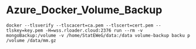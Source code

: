 # Azure_Docker_Volume_Backup


```
docker --tlsverify --tlscacert=ca.pem --tlscert=cert.pem --tlskey=key.pem -H=wss.rloader.cloud:2376 run --rm -v mongoBackup:/volume -v /home/StatEWeG/data:/data volume-backup backu p /volume /data/mm.gz
```
